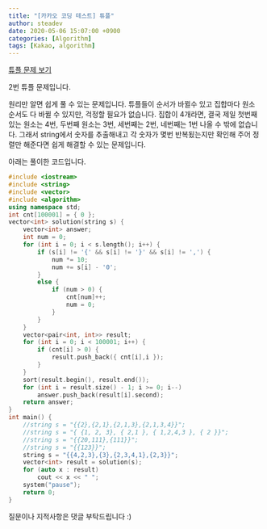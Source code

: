 ```yaml
---
title: "[카카오 코딩 테스트] 튜플"
author: steadev
date: 2020-05-06 15:07:00 +0900
categories: [Algorithm]
tags: [Kakao, algorithm]
---
```


[튜플 문제 보기](https://tech.kakao.com/2020/04/01/2019-internship-test/)
 
2번 튜플 문제입니다.
 
원리만 알면 쉽게 풀 수 있는 문제입니다. 
튜플들이 순서가 바뀔수 있고 집합마다 원소 순서도 다 바뀔 수 있지만, 걱정할 필요가 없습니다.
집합이 4개라면, 결국 제일 첫번째 있는 원소는 4번, 두번째 원소는 3번, 세번째는 2번, 네번째는 1번 나올 수 밖에 없습니다.
그래서 string에서 숫자를 추출해내고 각 숫자가 몇번 반복됬는지만 확인해 주어 정렬만 해준다면 쉽게 해결할 수 있는 문제입니다.
 
아래는 풀이한 코드입니다.

```c++
#include <iostream>
#include <string>
#include <vector>
#include <algorithm>
using namespace std;
int cnt[100001] = { 0 };
vector<int> solution(string s) {
    vector<int> answer;
    int num = 0;
    for (int i = 0; i < s.length(); i++) {
        if (s[i] != '{' && s[i] != '}' && s[i] != ',') {
            num *= 10;
            num += s[i] - '0';
        }
        else {
            if (num > 0) {
                cnt[num]++;
                num = 0;
            }
        }
    }
    vector<pair<int, int>> result;
    for (int i = 0; i < 100001; i++) {
        if (cnt[i] > 0) {
            result.push_back({ cnt[i],i });
        }
    }
    sort(result.begin(), result.end());
    for (int i = result.size() - 1; i >= 0; i--)
        answer.push_back(result[i].second);
    return answer;
}
int main() {
    //string s = "{{2},{2,1},{2,1,3},{2,1,3,4}}";
    //string s = "{ {1, 2, 3}, { 2,1 }, { 1,2,4,3 }, { 2 }}"; 
    //string s = "{{20,111},{111}}";
    //string s = "{{123}}";
    string s = "{{4,2,3},{3},{2,3,4,1},{2,3}}";
    vector<int> result = solution(s);
    for (auto x : result)
        cout << x << " ";
    system("pause");
    return 0;
}
```
질문이나 지적사항은 댓글 부탁드립니다 :)